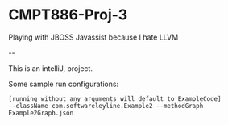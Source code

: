 # CMPT886-Proj-3
Playing with JBOSS Javassist because I hate LLVM

--

This is an intelliJ, project.

Some sample run configurations:

```
[running without any arguments will default to ExampleCode]
--className com.softwareleyline.Example2 --methodGraph Example2Graph.json
```